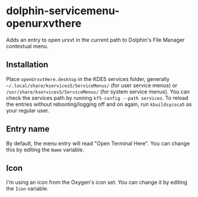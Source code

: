# dolphin-servicemenu-openurxvthere
Adds an entry to open urxvt in the current path to Dolphin's File Manager contextual menu.

## Installation
Place `openUrxvtHere.desktop` in the KDE5 services folder, generally `~/.local/share/kservices5/ServiceMenus/` (for user service menus) or `/usr/share/kservices5/ServiceMenus/` (for system service menus). You can check the services path by running `kf5-config --path services`.
To reload the entries without rebooting/logging off and on again, run `kbuildsycoca5` as your regular user.

## Entry name
By default, the menu entry will read "Open Terminal Here". You can change this by editing the `Name` variable.

## Icon
I'm using an icon from the Oxygen's icon set. You can change it by editing the `Icon` variable.
